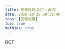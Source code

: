 ```yaml
---
title: 图像处理_DCT（占坑）
date: 2018-10-25 09:39:40
tags: [图像处理]
toc: true
mathjax: true
---
```




DCT
<!--more-->


